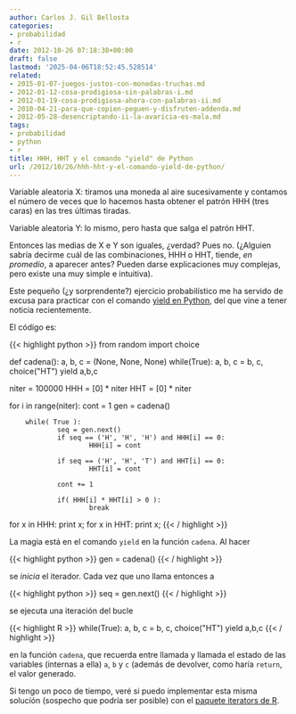 ```yaml
---
author: Carlos J. Gil Bellosta
categories:
- probabilidad
- r
date: 2012-10-26 07:18:38+00:00
draft: false
lastmod: '2025-04-06T18:52:45.528514'
related:
- 2015-01-07-juegos-justos-con-monedas-truchas.md
- 2012-01-12-cosa-prodigiosa-sin-palabras-i.md
- 2012-01-19-cosa-prodigiosa-ahora-con-palabras-ii.md
- 2010-04-21-para-que-copien-peguen-y-disfruten-addenda.md
- 2012-05-28-desencriptando-ii-la-avaricia-es-mala.md
tags:
- probabilidad
- python
- r
title: HHH, HHT y el comando "yield" de Python
url: /2012/10/26/hhh-hht-y-el-comando-yield-de-python/
---
```


Variable aleatoria X: tiramos una moneda al aire sucesivamente y contamos el número de veces que lo hacemos hasta obtener el patrón HHH (tres caras) en las tres últimas tiradas.

Variable aleatoria Y: lo mismo, pero hasta que salga el patrón HHT.

Entonces las medias de X e Y son iguales, ¿verdad? Pues no. (¿Alguien sabría decirme cuál de las combinaciones, HHH o HHT, tiende, _en promedio_, a aparecer antes? Pueden darse explicaciones muy complejas, pero existe una muy simple e intuitiva).

Este pequeño (¿y sorprendente?) ejercicio probabilístico me ha servido de excusa para practicar con el comando [yield en Python](http://stackoverflow.com/questions/231767/the-python-yield-keyword-explained), del que vine a tener noticia recientemente.

El código es:

{{< highlight python >}}
from random import choice

def cadena():
        a, b, c = (None, None, None)
        while(True):
                a, b, c = b, c, choice("HT")
                yield a,b,c

niter = 100000
HHH = [0] * niter
HHT = [0] * niter

for i in range(niter):
        cont = 1
        gen = cadena()

        while( True ):
                seq = gen.next()
                if seq == ('H', 'H', 'H') and HHH[i] == 0:
                        HHH[i] = cont

                if seq == ('H', 'H', 'T') and HHT[i] == 0:
                        HHT[i] = cont

                cont += 1

                if( HHH[i] * HHT[i] > 0 ):
                        break

for x in HHH:
        print x;
for x in HHT:
        print x;
{{< / highlight >}}

La magia está en el comando `yield` en la función `cadena`. Al hacer

{{< highlight python >}}
gen = cadena()
{{< / highlight >}}

se _inicia_ el iterador. Cada vez que uno llama entonces a

{{< highlight python >}}
seq = gen.next()
{{< / highlight >}}

se ejecuta una iteración del bucle

{{< highlight R >}}
while(True):
        a, b, c = b, c, choice("HT")
        yield a,b,c
{{< / highlight >}}

en la función `cadena`, que recuerda entre llamada y llamada el estado de las variables (internas a ella) `a`, `b` y `c` (además de devolver, como haría `return`, el valor generado.

Si tengo un poco de tiempo, veré si puedo implementar esta misma solucíón (sospecho que podría ser posible) con el [paquete iterators de R](http://cran.r-project.org/web/packages/iterators/index.html).